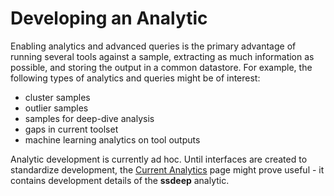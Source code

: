 # Developing an Analytic

Enabling analytics and advanced queries is the primary advantage of running several tools against a sample, extracting as much information as possible, and storing the output in a common datastore. For example, the following types of analytics and queries might be of interest:

- cluster samples
- outlier samples
- samples for deep-dive analysis
- gaps in current toolset
- machine learning analytics on tool outputs

Analytic development is currently ad hoc. Until interfaces are created to standardize development, the [Current Analytics](../use/use-analytics.md) page might prove useful - it contains development details of the **ssdeep** analytic.